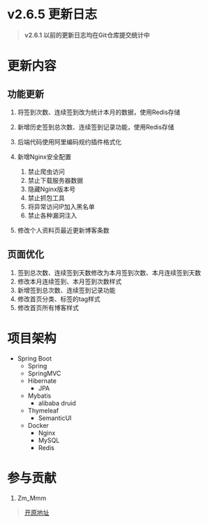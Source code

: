 # v2.6.5 更新日志

> **v2.6.1 以前的更新日志均在Git仓库提交统计中**

# 更新内容

## 功能更新

1. 将签到次数、连续签到改为统计本月的数据，使用Redis存储
2. 新增历史签到总次数、连续签到记录功能，使用Redis存储
3. 后端代码使用阿里编码规约插件格式化
4. 新增Nginx安全配置
    1. 禁止爬虫访问
    2. 禁止下载服务器数据
    3. 隐藏Nginx版本号
    4. 禁止抓包工具
    5. 将异常访问IP加入黑名单
    6. 禁止各种漏洞注入
    
5. 修改个人资料页最近更新博客条数

## 页面优化

1. 签到总次数、连续签到天数修改为本月签到次数、本月连续签到天数
2. 修改本月连续签到、本月签到次数样式
3. 新增签到总次数、连续签到记录功能
4. 修改首页分类、标签的tag样式
5. 修改首页所有博客样式

# 项目架构

- Spring Boot
    - Spring
    - SpringMVC
    - Hibernate
        - JPA
    - Mybatis
        - alibaba druid
    - Thymeleaf
        - SemanticUI
    - Docker
        - Nginx
        - MySQL
        - Redis
    
# 参与贡献

1.  Zm_Mmm

> [开原地址](https://gitee.com/zm_mmm/blog "开原地址")
